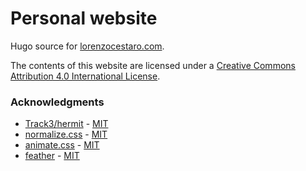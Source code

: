 # Personal website

Hugo source for [lorenzocestaro.com](https://github.com/lorenzocestaro/lorenzocestaro.github.io).

The contents of this website are licensed under a [Creative Commons Attribution 4.0 International
License](https://creativecommons.org/licenses/by/4.0/).

### Acknowledgments
* [Track3/hermit](https://github.com/Track3/hermit) - [MIT](https://github.com/Track3/hermit/blob/master/LICENSE)
* [normalize.css](https://necolas.github.io/normalize.css/) - [MIT](https://github.com/necolas/normalize.css/blob/master/LICENSE.md)
* [animate.css](https://daneden.github.io/animate.css/) - [MIT](https://github.com/daneden/animate.css/blob/master/LICENSE)
* [feather](https://feathericons.com/) - [MIT](https://github.com/feathericons/feather/blob/master/LICENSE)
